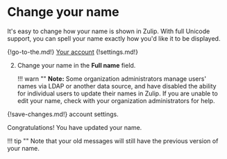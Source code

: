 # Change your name

It's easy to change how your name is shown in Zulip. With full Unicode support,
you can spell your name exactly how you'd like it to be displayed.

{!go-to-the.md!} [Your account](/#settings/your-account)
{!settings.md!}

2. Change your name in the **Full name** field.

    !!! warn ""
        **Note:** Some organization administrators manage users' names
        via LDAP or another data source, and have disabled the ability
        for individual users to update their names in Zulip.  If you
        are unable to edit your name, check with your organization
        administrators for help.

{!save-changes.md!} account settings.

Congratulations! You have updated your name.

!!! tip ""
    Note that your old messages will still have the previous version of your
    name.
